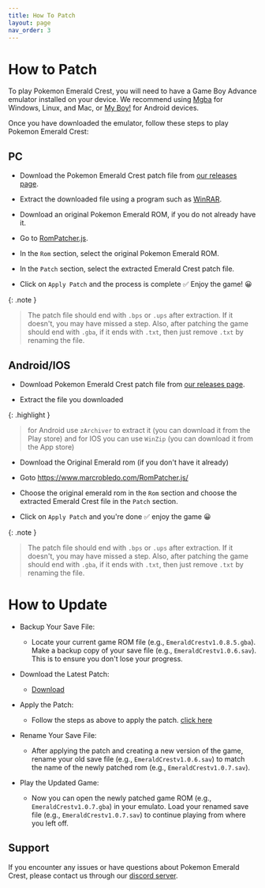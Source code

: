 ```yaml
---
title: How To Patch
layout: page
nav_order: 3
---
```


# How to Patch

To play Pokemon Emerald Crest, you will need to have a Game Boy Advance emulator installed on your device. We recommend using [Mgba](https://mgba.io/downloads.html) for Windows, Linux, and Mac, or [My Boy!](https://play.google.com/store/apps/details?id=com.fastemulator.gba) for Android devices.

Once you have downloaded the emulator, follow these steps to play Pokemon Emerald Crest:

<script async src="https://pagead2.googlesyndication.com/pagead/js/adsbygoogle.js?client=ca-pub-4829462676030982"
     crossorigin="anonymous"></script>
<!-- RHS howtopatch 1 -->
<ins class="adsbygoogle"
     style="display:block"
     data-ad-client="ca-pub-4829462676030982"
     data-ad-slot="3429893360"
     data-ad-format="auto"
     data-full-width-responsive="true"></ins>
<script>
     (adsbygoogle = window.adsbygoogle || []).push({});
</script>

## PC

- Download the Pokemon Emerald Crest patch file from [our releases page](https://romhackstudios.github.io/).

- Extract the downloaded file using a program such as [WinRAR](https://www.win-rar.com/download.html).

- Download an original Pokemon Emerald ROM, if you do not already have it.

- Go to [RomPatcher.js](https://www.marcrobledo.com/RomPatcher.js/).

- In the `Rom` section, select the original Pokemon Emerald ROM.

- In the `Patch` section, select the extracted Emerald Crest patch file.

- Click on `Apply Patch` and the process is complete ✅ Enjoy the game! 😀

{: .note }
> The patch file should end with `.bps` or `.ups` after extraction. If it doesn't, you may have missed a step. Also, after patching the game should end with `.gba`, if it ends with `.txt`, then just remove `.txt` by renaming the file.

<script async src="https://pagead2.googlesyndication.com/pagead/js/adsbygoogle.js?client=ca-pub-4829462676030982"
     crossorigin="anonymous"></script>
<!-- RHS Howtopatch 2 -->
<ins class="adsbygoogle"
     style="display:block"
     data-ad-client="ca-pub-4829462676030982"
     data-ad-slot="6487301540"
     data-ad-format="auto"
     data-full-width-responsive="true"></ins>
<script>
     (adsbygoogle = window.adsbygoogle || []).push({});
</script>

## Android/IOS

- Download Pokemon Emerald Crest patch file from [our releases page](https://romhackstudios.github.io/).

- Extract the file you downloaded 

{: .highlight }
> for Android use `zArchiver` to extract it (you can download it from the Play store) and for IOS you can use `WinZip` (you can download it from the App store)

- Download the Original Emerald rom (if you don't have it already)

- Goto https://www.marcrobledo.com/RomPatcher.js/

- Choose the original emerald rom in the `Rom` section and choose the extracted Emerald Crest file in the `Patch` section.

- Click on `Apply Patch` and you're done ✅ enjoy the game 😀

{: .note }
> The patch file should end with `.bps` or `.ups` after extraction. If it doesn't, you may have missed a step. Also, after patching the game should end with `.gba`, if it ends with `.txt`, then just remove `.txt` by renaming the file.

<script async src="https://pagead2.googlesyndication.com/pagead/js/adsbygoogle.js?client=ca-pub-4829462676030982"
     crossorigin="anonymous"></script>
<!-- RHS Howtoptach 3 -->
<ins class="adsbygoogle"
     style="display:block"
     data-ad-client="ca-pub-4829462676030982"
     data-ad-slot="2728800187"
     data-ad-format="auto"
     data-full-width-responsive="true"></ins>
<script>
     (adsbygoogle = window.adsbygoogle || []).push({});
</script>

# How to Update

- Backup Your Save File:

  - Locate your current game ROM file (e.g., `EmeraldCrestv1.0.8.5.gba`).
    Make a backup copy of your save file (e.g., `EmeraldCrestv1.0.6.sav`). This is to ensure you don't lose your progress.

- Download the Latest Patch: 
  - [Download](https://romhackstudios.github.io/)

- Apply the Patch:

  - Follow the steps as above to apply the patch. [click here](https://romhackstudios.github.io/pages/howtopatch.html#pc)

- Rename Your Save File:

  - After applying the patch and creating a new version of the game, rename your old save file (e.g., `EmeraldCrestv1.0.6.sav`) to match the name of the newly patched rom (e.g., `EmeraldCrestv1.0.7.sav`).

- Play the Updated Game:

  - Now you can open the newly patched game ROM (e.g., `EmeraldCrestv1.0.7.gba`) in your emulato.
   Load your renamed save file (e.g., `EmeraldCrestv1.0.7.sav`) to continue playing from where you left off.

<script async src="https://pagead2.googlesyndication.com/pagead/js/adsbygoogle.js?client=ca-pub-4829462676030982"
     crossorigin="anonymous"></script>
<!-- RHS howtopatch 4 -->
<ins class="adsbygoogle"
     style="display:block"
     data-ad-client="ca-pub-4829462676030982"
     data-ad-slot="5864485014"
     data-ad-format="auto"
     data-full-width-responsive="true"></ins>
<script>
     (adsbygoogle = window.adsbygoogle || []).push({});
</script>

## Support

If you encounter any issues or have questions about Pokemon Emerald Crest, please contact us through our [discord server].

[discord server]: https://discord.gg/aaghat-s-server-965900074532081674
